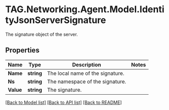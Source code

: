 # TAG.Networking.Agent.Model.IdentityJsonServerSignature
The signature object of the server.

## Properties

Name | Type | Description | Notes
------------ | ------------- | ------------- | -------------
**Name** | **string** | The local name of the signature. | 
**Ns** | **string** | The namespace of the signature. | 
**Value** | **string** | The signature. | 

[[Back to Model list]](../README.md#documentation-for-models) [[Back to API list]](../README.md#documentation-for-api-endpoints) [[Back to README]](../README.md)

